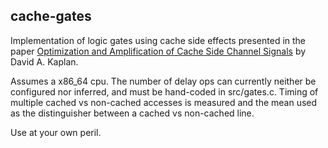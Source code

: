 ## cache-gates

Implementation of logic gates using cache side effects presented in the paper [Optimization and Amplification of Cache Side Channel Signals](https://arxiv.org/abs/2303.00122) by David A. Kaplan.

Assumes a x86_64 cpu. The number of delay ops can currently neither be configured nor inferred, and must be hand-coded 
in src/gates.c. Timing of multiple cached vs non-cached accesses is measured and the mean used as the distinguisher
between a cached vs non-cached line.

Use at your own peril.